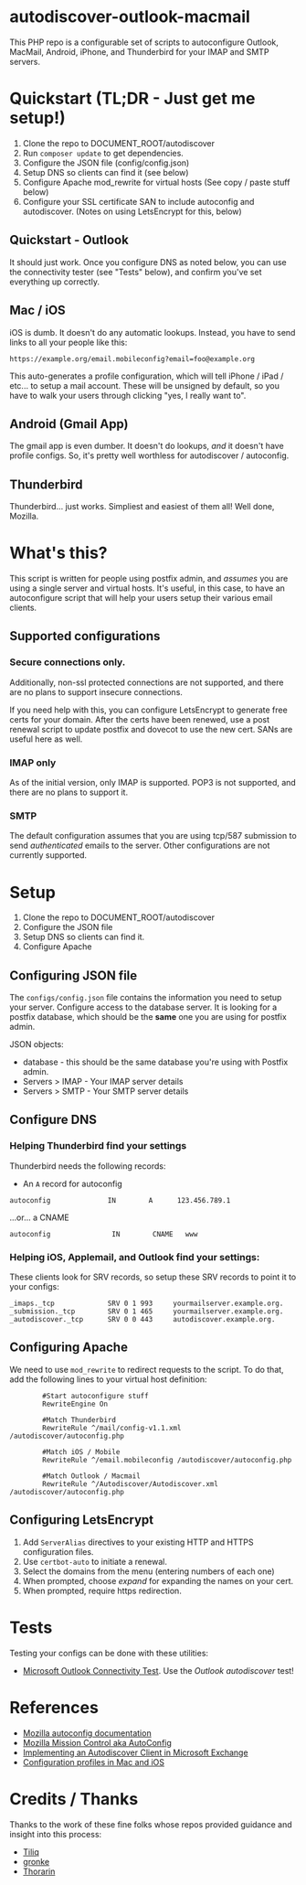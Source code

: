 # autodiscover-outlook-macmail
This PHP repo is a configurable set of scripts to autoconfigure Outlook, MacMail, Android, iPhone, and Thunderbird for your IMAP and SMTP servers.
# Quickstart (TL;DR - Just get me setup!)

1. Clone the repo to DOCUMENT_ROOT/autodiscover
1. Run `composer update` to get dependencies.
1. Configure the JSON file (config/config.json)
1. Setup DNS so clients can find it (see below)
1. Configure Apache mod_rewrite for virtual hosts (See copy / paste stuff below)
1. Configure your SSL certificate SAN to include autoconfig and autodiscover. (Notes on using LetsEncrypt for this, below)

## Quickstart - Outlook

It should just work. Once you configure DNS as noted below, you can use the connectivity tester (see "Tests" below), and confirm you've set everything up correctly.

## Mac / iOS

iOS is dumb. It doesn't do any automatic lookups. Instead, you have to send links to all your people like this:

 `https://example.org/email.mobileconfig?email=foo@example.org`

 This auto-generates a profile configuration, which will tell iPhone / iPad / etc... to setup a mail account. These will be unsigned by default, so you have to walk your users through clicking "yes, I really want to". 

 ## Android (Gmail App)

 The gmail app is even dumber. It doesn't do lookups, _and_ it doesn't have profile configs. So, it's pretty well worthless for autodiscover / autoconfig.

 ## Thunderbird

 Thunderbird... just works. Simpliest and easiest of them all! Well done, Mozilla.

# What's this?

This script is written for people using postfix admin, and _assumes_ you are using a single server and virtual hosts. It's useful, in this case, to have an autoconfigure script that will help your users setup their various email clients.

## Supported configurations

### Secure connections only.

Additionally, non-ssl protected connections are not supported, and there are no plans to support insecure connections.

If you need help with this, you can configure LetsEncrypt to generate free certs for your domain. After the certs have been renewed, use a post renewal script to update postfix and dovecot to use the new cert. SANs are useful here as well. 

### IMAP only

As of the initial version, only IMAP is supported. POP3 is not supported, and there are no plans to support it.

### SMTP 

The default configuration assumes that you are using tcp/587 submission to send _authenticated_ emails to the server. Other configurations are not currently supported.

# Setup

1. Clone the repo to DOCUMENT_ROOT/autodiscover
2. Configure the JSON file
3. Setup DNS so clients can find it.
4. Configure Apache

## Configuring JSON file

The `configs/config.json` file contains the information you need to setup your server. Configure access to the database server. It is looking for a postfix database, which should be the **same** one you are using for postfix admin.

JSON objects:

* database - this should be the same database you're using with Postfix admin.
* Servers > IMAP - Your IMAP server details
* Servers > SMTP - Your SMTP server details 

## Configure DNS

### Helping Thunderbird find your settings

Thunderbird needs the following records:

* An `A` record for autoconfig

````
autoconfig              IN        A      123.456.789.1

````

...or... a CNAME

`autoconfig               IN        CNAME   www`

### Helping iOS, Applemail, and Outlook find your settings:

These clients look for SRV records, so setup these SRV records to point it to your configs:

```
_imaps._tcp             SRV 0 1 993     yourmailserver.example.org.
_submission._tcp        SRV 0 1 465     yourmailserver.example.org.
_autodiscover._tcp      SRV 0 0 443     autodiscover.example.org.
```



## Configuring Apache

We need to use `mod_rewrite` to redirect requests to the script. To do that, add the following lines to your virtual host definition:

```
        #Start autoconfigure stuff
        RewriteEngine On

        #Match Thunderbird
        RewriteRule ^/mail/config-v1.1.xml /autodiscover/autoconfig.php

        #Match iOS / Mobile
        RewriteRule ^/email.mobileconfig /autodiscover/autoconfig.php

        #Match Outlook / Macmail
        RewriteRule ^/Autodiscover/Autodiscover.xml /autodiscover/autoconfig.php

```
## Configuring LetsEncrypt

1. Add `ServerAlias` directives to your existing HTTP and HTTPS configuration files.
1. Use `certbot-auto` to initiate a renewal. 
1. Select the domains from the menu (entering numbers of each one)
1. When prompted, choose *expand* for expanding the names on your cert.
1. When prompted, require https redirection.

# Tests

Testing your configs can be done with these utilities:

* [Microsoft Outlook Connectivity Test](https://testconnectivity.microsoft.com/). Use the *Outlook autodiscover* test!
 
# References

* [Mozilla autoconfig documentation](https://developer.mozilla.org/en-US/docs/Mozilla/Thunderbird/Autoconfiguration)
* [Mozilla Mission Control aka AutoConfig](https://developer.mozilla.org/en-US/docs/Archive/Misc_top_level/MCD,_Mission_Control_Desktop_AKA_AutoConfig)
* [Implementing an Autodiscover Client in Microsoft Exchange](https://msdn.microsoft.com/en-us/library/office/ee332364(v=exchg.140).aspx#sectionSection0)
* [Configuration profiles in Mac and iOS](https://developer.apple.com/library/content/featuredarticles/iPhoneConfigurationProfileRef/Introduction/Introduction.html#//apple_ref/doc/uid/TP40010206-CH1-SW4)

# Credits / Thanks
Thanks to the work of these fine folks whose repos provided guidance and insight into this process:

* [Tiliq](https://github.com/Tiliq/autodiscover.xml)
* [gronke](https://github.com/gronke/email-autodiscover)
* [Thorarin](https://github.com/Thorarin/MailClientAutoConfig)